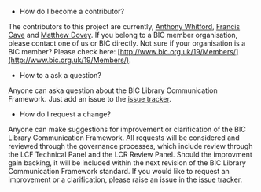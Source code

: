 + How do I become a contributor?

The contributors to this project are currently, [Anthony Whitford](https://github.com/anthonywhitford), [Francis Cave](https://github.com/franciscave) and [Matthew Dovey](https://github.com/mdovey). If you belong to a BIC member organisation, please contact one of us or BIC directly. Not sure if your organisation is a BIC member? Please check here: [http://www.bic.org.uk/19/Members/](http://www.bic.org.uk/19/Members/).

+ How to a ask a question?

Anyone can aska question about the BIC Library Communication Framework. Just add an issue to the [issue tracker](https://github.com/anthonywhitford/bic-lcf/issues).

+ How do I request a change?

Anyone can make suggestions for improvement or clarification of the BIC Library Communication Framework. All requests will be considered and reviewed through the governance processes, which include review through the LCF Technical Panel and the LCR Review Panel. Should the improvment gain backing, it will be included within the next revision of the BIC Library Communication Framework standard. If you would like to request an improvement or a clarification, please raise an issue in the [issue tracker](https://github.com/anthonywhitford/bic-lcf/issues). 